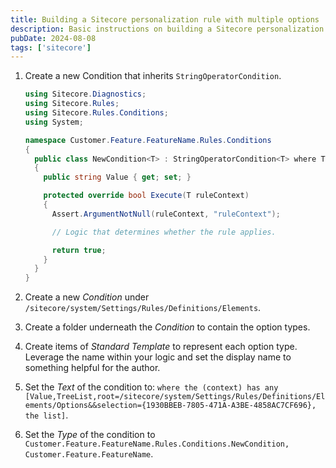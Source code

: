 ```yaml
---
title: Building a Sitecore personalization rule with multiple options
description: Basic instructions on building a Sitecore personalization rule.
pubDate: 2024-08-08
tags: ['sitecore']
---
```


1. Create a new Condition that inherits `StringOperatorCondition`.

   ```csharp
   using Sitecore.Diagnostics;
   using Sitecore.Rules;
   using Sitecore.Rules.Conditions;
   using System;

   namespace Customer.Feature.FeatureName.Rules.Conditions
   {
     public class NewCondition<T> : StringOperatorCondition<T> where T : RuleContext
     {
       public string Value { get; set; }

       protected override bool Execute(T ruleContext)
       {
         Assert.ArgumentNotNull(ruleContext, "ruleContext");

         // Logic that determines whether the rule applies.

         return true;
       }
     }
   }
   ```

2. Create a new _Condition_ under `/sitecore/system/Settings/Rules/Definitions/Elements`.

3. Create a folder underneath the _Condition_ to contain the option types.

4. Create items of _Standard Template_ to represent each option type. Leverage the name within your logic and set the display name to something helpful for the author.

5. Set the _Text_ of the condition to: `where the (context) has any [Value,TreeList,root=/sitecore/system/Settings/Rules/Definitions/Elements/Options&&selection={1930BBEB-7805-471A-A3BE-4858AC7CF696}, the list]`.

6. Set the _Type_ of the condition to `Customer.Feature.FeatureName.Rules.Conditions.NewCondition, Customer.Feature.FeatureName`.

